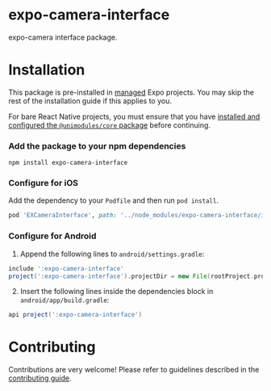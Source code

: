# expo-camera-interface

expo-camera interface package.

# Installation

This package is pre-installed in [managed](https://docs.expo.io/versions/latest/introduction/managed-vs-bare/) Expo projects. You may skip the rest of the installation guide if this applies to you.

For bare React Native projects, you must ensure that you have [installed and configured the `@unimodules/core` package](https://github.com/unimodules/core) before continuing.

### Add the package to your npm dependencies

```
npm install expo-camera-interface
```

### Configure for iOS

Add the dependency to your `Podfile` and then run `pod install`.

```ruby
pod 'EXCameraInterface', path: '../node_modules/expo-camera-interface/ios'
```

### Configure for Android

1. Append the following lines to `android/settings.gradle`:

```gradle
include ':expo-camera-interface'
project(':expo-camera-interface').projectDir = new File(rootProject.projectDir, '../node_modules/expo-camera-interface/android')
```

2. Insert the following lines inside the dependencies block in `android/app/build.gradle`:
```gradle
api project(':expo-camera-interface')
```

# Contributing

Contributions are very welcome! Please refer to guidelines described in the [contributing guide]( https://github.com/expo/expo#contributing).
